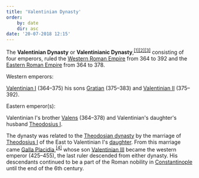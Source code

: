 ```yaml
---
title: 'Valentinian Dynasty'
order:
    by: date
    dir: asc
date: '20-07-2018 12:15'
---
```


The **Valentinian Dynasty** or **Valentinianic Dynasty**,<sup id="cite_ref-1" class="reference">[[1]](https://en.wikipedia.org/wiki/Valentinian_dynasty#cite_note-1)</sup><sup id="cite_ref-2" class="reference">[[2]](https://en.wikipedia.org/wiki/Valentinian_dynasty#cite_note-2)</sup><sup id="cite_ref-3" class="reference">[[3]](https://en.wikipedia.org/wiki/Valentinian_dynasty#cite_note-3)</sup> consisting of four emperors, ruled the [Western Roman Empire](https://en.wikipedia.org/wiki/Western_Roman_Empire "Western Roman Empire") from 364 to 392 and the [Eastern Roman Empire](https://en.wikipedia.org/wiki/Eastern_Roman_Empire "Eastern Roman Empire") from 364 to 378. 

Western emperors:

[Valentinian I](https://en.wikipedia.org/wiki/Valentinian_I "Valentinian I") (364–375) his sons [Gratian](https://en.wikipedia.org/wiki/Gratian "Gratian") (375–383) and [Valentinian II](https://en.wikipedia.org/wiki/Valentinian_II "Valentinian II") (375–392).

Eastern emperor(s):

Valentinian I's brother [Valens](https://en.wikipedia.org/wiki/Valens "Valens") (364–378) and Valentinian's daughter's husband [Theodosius I](https://en.wikipedia.org/wiki/Theodosius_I "Theodosius I").

The dynasty was related to the [Theodosian dynasty](https://en.wikipedia.org/wiki/Theodosian_dynasty "Theodosian dynasty") by the marriage of [Theodosius I](https://en.wikipedia.org/wiki/Theodosius_I "Theodosius I") of the East to Valentinian I's [daughter](https://en.wikipedia.org/wiki/Galla_(wife_of_Theodosius_I) "Galla (wife of Theodosius I)"). From this marriage came [Galla Placidia](https://en.wikipedia.org/wiki/Galla_Placidia "Galla Placidia"),<sup id="cite_ref-fmg.ac_4-0" class="reference">[[4]](https://en.wikipedia.org/wiki/Valentinian_dynasty#cite_note-fmg.ac-4)</sup> whose son [Valentinian III](https://en.wikipedia.org/wiki/Valentinian_III "Valentinian III") became the western emperor (425–455), the last ruler descended from either dynasty. His descendants continued to be a part of the Roman nobility in [Constantinople](https://en.wikipedia.org/wiki/Constantinople "Constantinople") until the end of the 6th century.